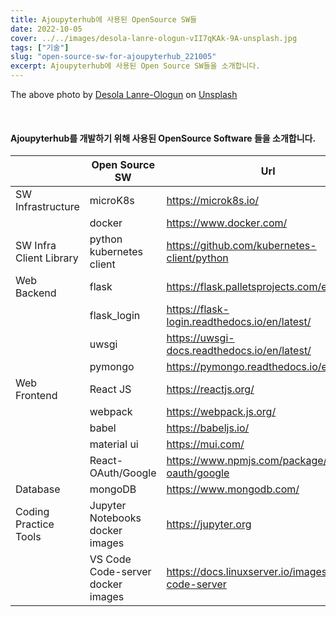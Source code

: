 ```yaml
---
title: Ajoupyterhub에 사용된 OpenSource SW들
date: 2022-10-05
cover: ../../images/desola-lanre-ologun-vII7qKAk-9A-unsplash.jpg
tags: ["기술"]
slug: "open-source-sw-for-ajoupyterhub_221005"
excerpt: Ajoupyterhub에 사용된 Open Source SW들을 소개합니다.
---
```


The above photo by <a href="https://unsplash.com/@disruptxn?utm_source=unsplash&utm_medium=referral&utm_content=creditCopyText">Desola Lanre-Ologun</a> on <a href="https://unsplash.com/s/photos/software?utm_source=unsplash&utm_medium=referral&utm_content=creditCopyText">Unsplash</a>

<br/>

#### Ajoupyterhub를 개발하기 위해 사용된 OpenSource Software 들을 소개합니다.



|    | Open Source SW | Url | 
|---|---|---|
| SW Infrastructure   | microK8s  | https://microk8s.io/  | 
|                     | docker    | https://www.docker.com/  |
| SW Infra Client Library |  python kubernetes client      |  https://github.com/kubernetes-client/python |
| Web Backend         | flask |    https://flask.palletsprojects.com/en/2.2.x/    |
|                     | flask_login | https://flask-login.readthedocs.io/en/latest/ |
|                     | uwsgi  |   https://uwsgi-docs.readthedocs.io/en/latest/    |
|                     | pymongo |    https://pymongo.readthedocs.io/en/stable/  | 
| Web Frontend        | React JS |  https://reactjs.org/   |
|                     | webpack | https://webpack.js.org/  |
|                     | babel   | https://babeljs.io/  |
|                     | material ui |  https://mui.com/   |
|                     | React-OAuth/Google| https://www.npmjs.com/package/@react-oauth/google |
| Database            | mongoDB   | https://www.mongodb.com/ |
| Coding Practice Tools | Jupyter Notebooks docker images| https://jupyter.org |
|                     | VS Code Code-server docker images | https://docs.linuxserver.io/images/docker-code-server|


